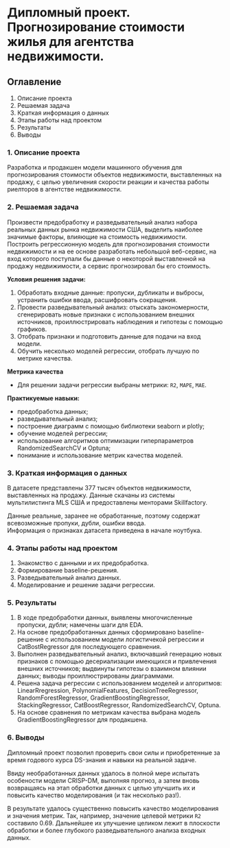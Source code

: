 # Дипломный проект. Прогнозирование стоимости жилья для агентства недвижимости.


## Оглавление   
1. Описание проекта
2. Решаемая задача
3. Краткая информация о данных
4. Этапы работы над проектом
5. Результаты
6. Выводы

### 1. Описание проекта    
Разработка и продакшен модели машинного обучения для прогнозирования стоимости объектов недвижимости, выставленных на продажу, с целью увеличения скорости реакции и качества работы риелторов в агентстве недвижимости.  



### 2. Решаемая задача    
Произвести предобработку и разведывательный анализ набора реальных данных рынка недвижимости США, выделить наиболее значимые факторы, влияющие на стоимость недвижимости.  
Построить регрессионную модель для прогнозирования стоимости недвижимости и на ее основе разработать небольшой веб-сервис, на вход которого поступали бы данные о некоторой выставленной на продажу недвижимости, а сервис прогнозировал бы его стоимость.  

**Условия решения задачи:**  
1. Обработать входные данные: пропуски, дубликаты и выбросы, устранить ошибки ввода, расшифровать сокращения.  
2. Провести разведывательный анализ: отыскать закономерности, сгенерировать новые признаки с использованием внешних источников, проиллюстрировать наблюдения и гипотезы с помощью графиков.  
3. Отобрать признаки и подготовить данные для подачи на вход модели.   
4. Обучить несколько моделей регрессии, отобрать лучшую по метрике качества.  

**Метрика качества**     
- Для решении задачи регрессии выбраны метрики: `R2`, `MAPE`, `MAE`.  

**Практикуемые навыки:**     
- предобработка данных;  
- разведывательный анализ;  
- построение диаграмм с помощью библиотеки seaborn и plotly;  
- обучение моделей регрессии;  
- использование алгоритмов оптимизации гиперпараметров RandomizedSearchCV и Optuna;  
- понимание и использование метрик качества моделей.



### 3. Краткая информация о данных  
В датасете представлены 377 тысяч объектов недвижимости, выставленных на продажу. Данные скачаны из системы мультилистинга MLS США и предоставлены менторами Skillfactory.  

Данные реальные, заранее не обработанные, поэтому содержат всевозможные пропуки, дубли, ошибки ввода.  
Информация о признаках датасета приведена в начале ноутбука.  



### 4. Этапы работы над проектом  
1. Знакомство с данными и их предобработка.  
2. Формирование baseline-решения.  
3. Разведывательный анализ данных.  
4. Моделирование и решение задачи регрессии.  


### 5. Результаты  
1. В ходе предобработки данных, выявлены многочисленные пропуски, дубли; намечены шаги для EDA.  
2. На основе предобработанных данных сформировано baseline-решение с использованием модели логистичекой регрессии и CatBostRegressor для последующего сравнения.  
3. Выполнен разведывательный анализ, включавший генерацию новых признаков с помощью десериализации имеющихся и привлечения внешних источников; выдвинуты гипотезы о взаимном влиянии данных; выводы проиллюстрированы диаграммами. 
4. Решена задача регрессии с использованием моделей и алгоритмов: LinearRregression, PolynomialFeatures, DecisionTreeRegressor, RandomForestRegressor, GradientBoostingRegressor, StackingRegressor, CatBoostRegressor, RandomizedSearchCV, Optuna.  
5. На основе сравнения по метрикам качества выбрана модель GradientBoostingRegressor для продакшена.  


### 6. Выводы  
Дипломный проект позволил проверить свои силы и приобретенные за время годового курса DS-знания и навыки на реальной задаче.  

Ввиду необработанных данных удалось в полной мере испытать особености модели CRISP-DM, выполняя прогноз, а затем вновь возвращаясь на этап обработки данных с целью улучшить их и повысить качество моделирования (и так несколько раз!).  

В результате удалось существенно повысить качество моделирования и значения метрик. Так, например, значение целевой метрики `R2` составило 0.69. Дальнейшее их улучшение целиком лежит в плоскости обработки и более глубокого разведывательного анализа входных данных.


